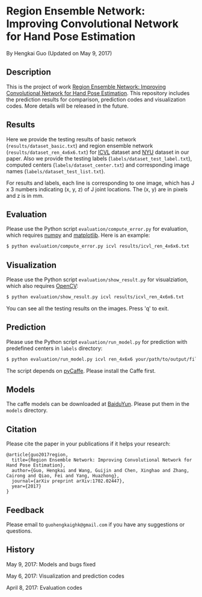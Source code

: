 # Region Ensemble Network: Improving Convolutional Network for Hand Pose Estimation
By Hengkai Guo (Updated on May 9, 2017)

## Description
This is the project of work [Region Ensemble Network: Improving Convolutional Network for Hand Pose Estimation](https://arxiv.org/abs/1702.02447). This repository includes the prediction results for comparison, prediction codes and visualization codes. More details will be released in the future.

## Results
Here we provide the testing results of basic network (`results/dataset_basic.txt`) and region ensemble network (`results/dataset_ren_4x6x6.txt`) for [ICVL](http://www.iis.ee.ic.ac.uk/~dtang/hand.html) dataset and [NYU](http://cims.nyu.edu/~tompson/NYU_Hand_Pose_Dataset.htm) dataset in our paper. Also we provide the testing labels (`labels/dataset_test_label.txt`), computed centers (`labels/dataset_center.txt`) and corresponding image names (`labels/dataset_test_list.txt`).

For results and labels, each line is corresponding to one image, which has J x 3 numbers indicating (x, y, z) of J joint locations. The (x, y) are in pixels and z is in mm.

## Evaluation
Please use the Python script `evaluation/compute_error.py` for evaluation, which requires [numpy](http://www.numpy.org/) and [matplotlib](http://matplotlib.org/). Here is an example:
``` bash
$ python evaluation/compute_error.py icvl results/icvl_ren_4x6x6.txt
```

## Visualization
Please use the Python script `evaluation/show_result.py` for visualziation, which also requires [OpenCV](http://opencv.org/):
``` bash
$ python evaluation/show_result.py icvl results/icvl_ren_4x6x6.txt
```
You can see all the testing results on the images. Press 'q' to exit.

## Prediction
Please use the Python script `evaluation/run_model.py` for prediction with predefined centers in `labels` directory:
``` bash
$ python evaluation/run_model.py icvl ren_4x6x6 your/path/to/output/file your/path/to/ICVL/images/test
```
The script depends on [pyCaffe](https://github.com/BVLC/caffe). Please install the Caffe first.

## Models
The caffe models can be downloaded at [BaiduYun](http://pan.baidu.com/s/1geFecSF). Please put them in the `models` directory.

## Citation
Please cite the paper in your publications if it helps your research:

```
@article{guo2017region,
  title={Region Ensemble Network: Improving Convolutional Network for Hand Pose Estimation},
  author={Guo, Hengkai and Wang, Guijin and Chen, Xinghao and Zhang, Cairong and Qiao, Fei and Yang, Huazhong},
  journal={arXiv preprint arXiv:1702.02447},
  year={2017}
}
```

## Feedback
Please email to `guohengkaighk@gmail.com` if you have any suggestions or questions.

## History
May 9, 2017: Models and bugs fixed

May 6, 2017: Visualization and prediction codes

April 8, 2017: Evaluation codes
